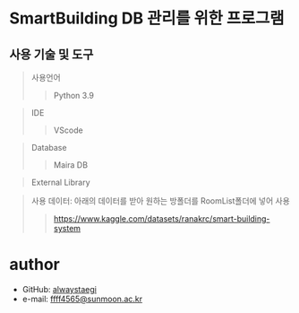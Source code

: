 # SmartBuilding DB 관리를 위한 프로그램

## 사용 기술 및 도구

> 사용언어 <br>
>
> > Python 3.9

> IDE
>
> > VScode

> Database
>
> > Maira DB

> External Library
>
> >

> 사용 데이터: 아래의 데이터를 받아 원하는 방폴더를 RoomList폴더에 넣어 사용
>
> > https://www.kaggle.com/datasets/ranakrc/smart-building-system

# author

- GitHub: [alwaystaegi](https://github.com/alwaystaegi)
- e-mail: ffff4565@sunmoon.ac.kr

